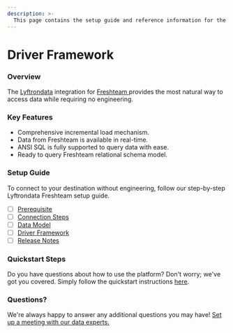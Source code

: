 ```yaml
---
description: >-
  This page contains the setup guide and reference information for the Freshteam source connector.
---
```


# Driver Framework

### Overview

The [Lyftrondata](https://www.lyftrondata.com/) integration for [Freshteam](https://www.lyftrondata.com/integration/freshteam/)[ ](https://www.lyftrondata.com/integration/freshteam/)provides the most natural way to access data while requiring no engineering.

### Key Features

* Comprehensive incremental load mechanism.
* Data from Freshteam is available in real-time.&#x20;
* ANSI SQL is fully supported to query data with ease.
* Ready to query Freshteam relational schema model.

### Setup Guide

To connect to your destination without engineering, follow our step-by-step Lyftrondata Freshteam setup guide.

* [ ] [Prerequisite](../../business-analytics/freshteam/prerequisite.md)
* [ ] [Connection Steps](../../business-analytics/freshteam/connection-steps.md)
* [ ] [Data Model](../../business-analytics/freshteam/data-model/)
* [ ] [Driver Framework](../../business-analytics/freshteam/driver-framework/)
* [ ] [Release Notes](../../business-analytics/freshteam/release-notes.md)

### Quickstart Steps

Do you have questions about how to use the platform? Don't worry; we've got you covered. Simply follow the quickstart instructions [here](../../../quickstart-steps.md).

### Questions? <a href="#questions" id="questions"></a>

We're always happy to answer any additional questions you may have! [Set up a meeting with our data experts.](https://www.lyftrondata.com/book-a-meeting/)



